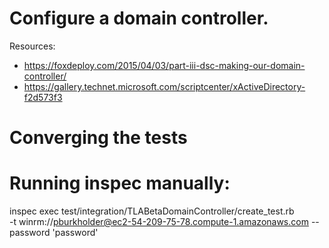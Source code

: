 # Configure a domain controller.

Resources:
- https://foxdeploy.com/2015/04/03/part-iii-dsc-making-our-domain-controller/
- https://gallery.technet.microsoft.com/scriptcenter/xActiveDirectory-f2d573f3

# Converging the tests

# Running inspec manually:

inspec exec test/integration/TLABetaDomainController/create_test.rb \
  -t winrm://pburkholder@ec2-54-209-75-78.compute-1.amazonaws.com --password 'password'
